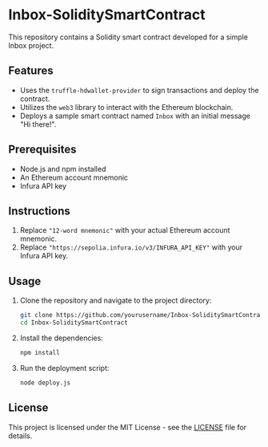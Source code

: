 # Inbox-SoliditySmartContract
This repository contains a Solidity smart contract developed for a simple Inbox project. 

## Features
- Uses the `truffle-hdwallet-provider` to sign transactions and deploy the contract.
- Utilizes the `web3` library to interact with the Ethereum blockchain.
- Deploys a sample smart contract named `Inbox` with an initial message "Hi there!".

## Prerequisites
- Node.js and npm installed
- An Ethereum account mnemonic
- Infura API key

## Instructions

1. Replace `"12-word mnemonic"` with your actual Ethereum account mnemonic.
2. Replace `"https://sepolia.infura.io/v3/INFURA_API_KEY"` with your Infura API key.

## Usage

1. Clone the repository and navigate to the project directory:
    ```bash
    git clone https://github.com/yourusername/Inbox-SoliditySmartContract.git
    cd Inbox-SoliditySmartContract
    ```

2. Install the dependencies:
    ```bash
    npm install
    ```

3. Run the deployment script:
    ```bash
    node deploy.js
    ```

## License
This project is licensed under the MIT License - see the [LICENSE](LICENSE) file for details.

